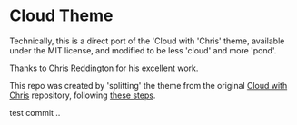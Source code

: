 # Cloud Theme

Technically, this is a direct port of the 'Cloud with 'Chris' theme, available under the MIT license, and modified to be less 'cloud' and more 'pond'.

Thanks to Chris Reddington for his excellent work.

This repo was created by 'splitting' the theme from the original [Cloud with Chris](https://github.com/chrisreddington/cloudwithchris.com) repository, following [these steps](https://docs.github.com/en/github/getting-started-with-github/splitting-a-subfolder-out-into-a-new-repository).

test commit ..
